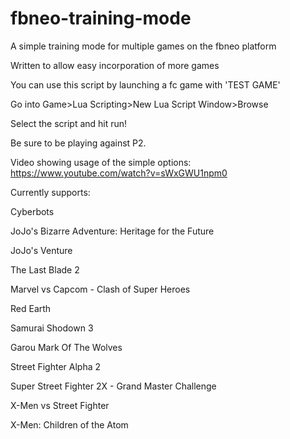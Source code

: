 # fbneo-training-mode
A simple training mode for multiple games on the fbneo platform

Written to allow easy incorporation of more games

You can use this script by launching a fc game with 'TEST GAME'

Go into Game>Lua Scripting>New Lua Script Window>Browse

Select the script and hit run!

Be sure to be playing against P2.


Video showing usage of the simple options: https://www.youtube.com/watch?v=sWxGWU1npm0


Currently supports:

Cyberbots

JoJo's Bizarre Adventure: Heritage for the Future

JoJo's Venture

The Last Blade 2

Marvel vs Capcom - Clash of Super Heroes

Red Earth

Samurai Shodown 3
 
Garou Mark Of The Wolves

Street Fighter Alpha 2

Super Street Fighter 2X - Grand Master Challenge

X-Men vs Street Fighter

X-Men: Children of the Atom
